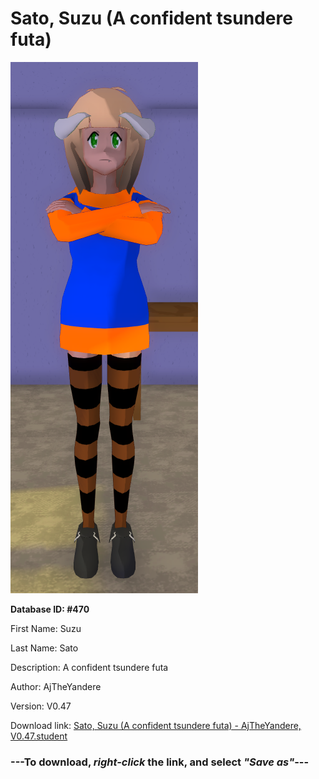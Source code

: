 # Sato, Suzu (A confident tsundere futa)

<img src="https://raw.githubusercontent.com/Arbiter1223/Daigaku-Gurashi-Custom-Students/master/Students/Files/Sato%2C%20Suzu%20(A%20confident%20tsundere%20futa).png" title="Sato, Suzu (A confident tsundere futa) - AjTheYandere, V0.47">

**Database ID: #470**

First Name: Suzu

Last Name: Sato

Description: A confident tsundere futa

Author: AjTheYandere

Version: V0.47

Download link: <a href="https://raw.githubusercontent.com/Arbiter1223/Daigaku-Gurashi-Custom-Students/master/Students/Files/Sato%2C%20Suzu%20(A%20confident%20tsundere%20futa)%20-%20AjTheYandere%2C%20V0.47.student">Sato, Suzu (A confident tsundere futa) - AjTheYandere, V0.47.student</a>

### ---**To download, _right-click_ the link, and select _"Save as"_**---
